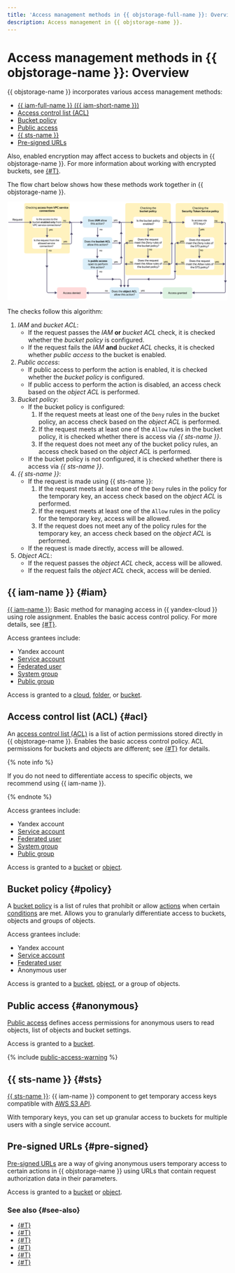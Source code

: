 ```yaml
---
title: 'Access management methods in {{ objstorage-full-name }}: Overview'
description: Access management in {{ objstorage-name }}.
---
```


# Access management methods in {{ objstorage-name }}: Overview

{{ objstorage-name }} incorporates various access management methods:
* [{{ iam-full-name }} ({{ iam-short-name }})](#iam)
* [Access control list (ACL)](#acl)
* [Bucket policy](#policy)
* [Public access](#anonymous)
* [{{ sts-name }}](#sts)
* [Pre-signed URLs](#pre-signed)

Also, enabled encryption may affect access to buckets and objects in {{ objstorage-name }}. For more information about working with encrypted buckets, see [{#T}](../concepts/encryption.md).

The flow chart below shows how these methods work together in {{ objstorage-name }}.

![access-scheme](../../_assets/storage/access-scheme.svg)

The checks follow this algorithm:

1. _IAM_ and _bucket ACL_:
    * If the request passes the _IAM_ **or** _bucket ACL_ check, it is checked whether the _bucket policy_ is configured.
    * If the request fails the _IAM_ **and** _bucket ACL_ checks, it is checked whether _public access_ to the bucket is enabled.
1. _Public access_:
    * If public access to perform the action is enabled, it is checked whether the _bucket policy_ is configured.
    * If public access to perform the action is disabled, an access check based on the _object ACL_ is performed.
1. _Bucket policy_:
    * If the bucket policy is configured:
      1. If the request meets at least one of the `Deny` rules in the bucket policy, an access check based on the _object ACL_ is performed.
      1. If the request meets at least one of the `Allow` rules in the bucket policy, it is checked whether there is access via _{{ sts-name }}_.
      1. If the request does not meet any of the bucket policy rules, an access check based on the _object ACL_ is performed.
    * If the bucket policy is not configured, it is checked whether there is access via _{{ sts-name }}_.
1. _{{ sts-name }}_:
    * If the request is made using {{ sts-name }}:
      1. If the request meets at least one of the `Deny` rules in the policy for the temporary key, an access check based on the _object ACL_ is performed.
      1. If the request meets at least one of the `Allow` rules in the policy for the temporary key, access will be allowed.
      1. If the request does not meet any of the policy rules for the temporary key, an access check based on the _object ACL_ is performed.
    * If the request is made directly, access will be allowed.
1. _Object ACL_:
    * If the request passes the _object ACL_ check, access will be allowed.
    * If the request fails the _object ACL_ check, access will be denied.

## {{ iam-name }} {#iam}

[{{ iam-name }}](./index.md): Basic method for managing access in {{ yandex-cloud }} using role assignment. Enables the basic access control policy. For more details, see [{#T}](./index.md#roles-list).

Access grantees include: 
* Yandex account
* [Service account](../../iam/concepts/users/service-accounts.md)
* [Federated user](../../iam/concepts/federations.md)
* [System group](../../iam/concepts/access-control/system-group.md)
* [Public group](../../iam/concepts/access-control/public-group.md)

Access is granted to a [cloud](../../resource-manager/concepts/resources-hierarchy.md#cloud), [folder](../../resource-manager/concepts/resources-hierarchy.md#folder), or [bucket](../concepts/bucket.md).

## Access control list (ACL) {#acl}

An [access control list (ACL)](./acl.md) is a list of action permissions stored directly in {{ objstorage-name }}. Enables the basic access control policy. ACL permissions for buckets and objects are different; see [{#T}](./acl.md#permissions-types) for details.

{% note info %}

If you do not need to differentiate access to specific objects, we recommend using {{ iam-name }}.

{% endnote %}

Access grantees include: 
* Yandex account
* [Service account](../../iam/concepts/users/service-accounts.md)
* [Federated user](../../iam/concepts/federations.md)
* [System group](../../iam/concepts/access-control/system-group.md)
* [Public group](../../iam/concepts/access-control/public-group.md)

Access is granted to a [bucket](../concepts/bucket.md) or [object](../concepts/object.md).

## Bucket policy {#policy}

A [bucket policy](./policy.md) is a list of rules that prohibit or allow [actions](../s3/api-ref/policy/actions.md) when certain [conditions](../s3/api-ref/policy/conditions.md) are met. Allows you to granularly differentiate access to buckets, objects and groups of objects.

Access grantees include: 
* Yandex account
* [Service account](../../iam/concepts/users/service-accounts.md)
* [Federated user](../../iam/concepts/federations.md)
* Anonymous user

Access is granted to a [bucket](../concepts/bucket.md), [object](../concepts/object.md), or a group of objects.

## Public access {#anonymous}

[Public access](./public-access.md) defines access permissions for anonymous users to read objects, list of objects and bucket settings.

Access is granted to a [bucket](../concepts/bucket.md).

{% include [public-access-warning](../../_includes/storage/security/public-access-warning.md) %}

## {{ sts-name }} {#sts}

[{{ sts-name }}](./sts.md): {{ iam-name }} component to get temporary access keys compatible with [AWS S3 API](../s3/index.md).

With temporary keys, you can set up granular access to buckets for multiple users with a single service account.

## Pre-signed URLs {#pre-signed}

[Pre-signed URLs](./pre-signed-urls.md) are a way of giving anonymous users temporary access to certain actions in {{ objstorage-name }} using URLs that contain request authorization data in their parameters.

Access is granted to a [bucket](../concepts/bucket.md) or [object](../concepts/object.md).

### See also {#see-also}

* [{#T}](../operations/buckets/iam-access.md)
* [{#T}](../operations/buckets/edit-acl.md)
* [{#T}](../operations/objects/edit-acl.md)
* [{#T}](../operations/buckets/policy.md)
* [{#T}](../operations/buckets/bucket-availability.md)
* [{#T}](../operations/buckets/create-sts-key.md)